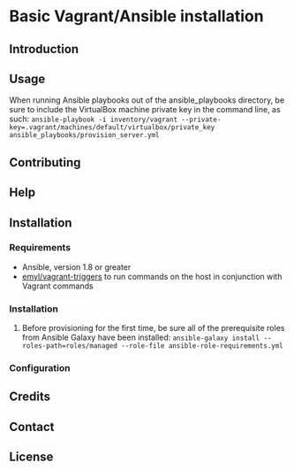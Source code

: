 # Basic Vagrant/Ansible installation

## Introduction

## Usage

When running Ansible playbooks out of the ansible_playbooks directory, be sure to include the VirtualBox machine private key in the command line, as such:  `ansible-playbook -i inventory/vagrant --private-key=.vagrant/machines/default/virtualbox/private_key ansible_playbooks/provision_server.yml`

## Contributing

## Help

## Installation

### Requirements

* Ansible, version 1.8 or greater
* [emyl/vagrant-triggers](https://github.com/emyl/vagrant-triggers) to run commands on the host in conjunction with Vagrant commands

### Installation

1. Before provisioning for the first time, be sure all of the prerequisite roles from Ansible Galaxy have been installed: `ansible-galaxy install --roles-path=roles/managed --role-file ansible-role-requirements.yml`

### Configuration

## Credits

## Contact

## License
